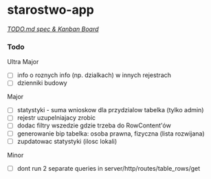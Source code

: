 # starostwo-app

<em>[TODO.md spec & Kanban Board](https://bit.ly/3fCwKfM)</em>

### Todo

Ultra Major

-   [ ] info o roznych info (np. dzialkach) w innych rejestrach
-   [ ] dzienniki budowy

Major

-   [ ] statystyki - suma wnioskow dla przydzialow tabelka (tylko admin)
-   [ ] rejestr uzupelniajacy zrobic
-   [ ] dodac filtry wszedzie gdzie trzeba do RowContent'ów
-   [ ] generowanie bip tabelka: osoba prawna, fizyczna (lista rozwijana)
-   [ ] zupdatowac statystyki (ilosc lokali)

Minor

-   [ ] dont run 2 separate queries in server/http/routes/table_rows/get
